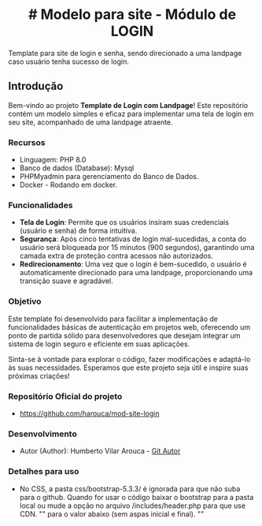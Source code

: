 <h1 align="center"># Modelo para site - Módulo de LOGIN</h1>
Template para site de login e senha, sendo direcionado a uma landpage caso usuário tenha sucesso de login.

## Introdução

Bem-vindo ao projeto **Template de Login com Landpage**! Este repositório contém um modelo simples e eficaz para implementar uma tela de login em seu site, acompanhado de uma landpage atraente.

### Recursos
- Linguagem: PHP 8.0
- Banco de dados (Database): Mysql
- PHPMyadmin para gerenciamento do Banco de Dados.
- Docker - Rodando em docker.

### Funcionalidades

- **Tela de Login**: Permite que os usuários insiram suas credenciais (usuário e senha) de forma intuitiva.
- **Segurança**: Após cinco tentativas de login mal-sucedidas, a conta do usuário será bloqueada por 15 minutos (900 segundos), garantindo uma camada extra de proteção contra acessos não autorizados.
- **Redirecionamento**: Uma vez que o login é bem-sucedido, o usuário é automaticamente direcionado para uma landpage, proporcionando uma transição suave e agradável.

### Objetivo

Este template foi desenvolvido para facilitar a implementação de funcionalidades básicas de autenticação em projetos web, oferecendo um ponto de partida sólido para desenvolvedores que desejam integrar um sistema de login seguro e eficiente em suas aplicações.

Sinta-se à vontade para explorar o código, fazer modificações e adaptá-lo às suas necessidades. Esperamos que este projeto seja útil e inspire suas próximas criações!

### Repositório Oficial do projeto
- https://github.com/harouca/mod-site-login

### Desenvolvimento
- Autor (Author): Humberto Vilar Arouca - <a href = https://github.com/harouca>Git Autor</a>

### Detalhes para uso
- No CSS, a pasta css/bootstrap-5.3.3/ é ignorada para que não suba para o github. Quando for usar o código baixar o bootstrap para a pasta local ou mude a opção no arquivo /includes/header.php para que use CDN.
"<link rel="stylesheet" href="../css/bootstrap-5.3.3/css/bootstrap-grid.min.css">" para o valor abaixo (sem aspas inicial e final).
"<link href="https://cdn.jsdelivr.net/npm/bootstrap@5.0.2/dist/css/bootstrap.min.css" rel="stylesheet" integrity="sha384-EVSTQN3/azprG1Anm3QDgpJLIm9Nao0Yz1ztcQTwFspd3yD65VohhpuuCOmLASjC" crossorigin="anonymous">"